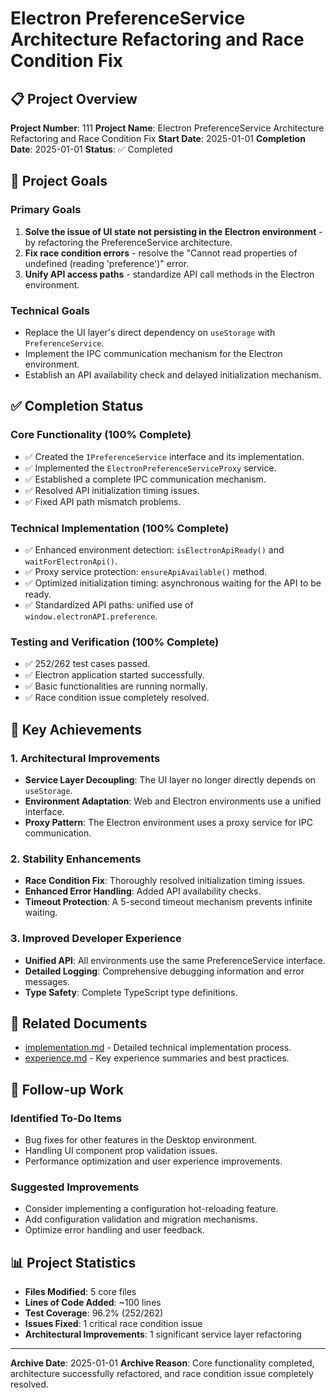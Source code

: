 # Electron PreferenceService Architecture Refactoring and Race Condition Fix

## 📋 Project Overview

**Project Number**: 111
**Project Name**: Electron PreferenceService Architecture Refactoring and Race Condition Fix
**Start Date**: 2025-01-01
**Completion Date**: 2025-01-01
**Status**: ✅ Completed

## 🎯 Project Goals

### Primary Goals
1.  **Solve the issue of UI state not persisting in the Electron environment** - by refactoring the PreferenceService architecture.
2.  **Fix race condition errors** - resolve the "Cannot read properties of undefined (reading 'preference')" error.
3.  **Unify API access paths** - standardize API call methods in the Electron environment.

### Technical Goals
-   Replace the UI layer's direct dependency on `useStorage` with `PreferenceService`.
-   Implement the IPC communication mechanism for the Electron environment.
-   Establish an API availability check and delayed initialization mechanism.

## ✅ Completion Status

### Core Functionality (100% Complete)
-   ✅ Created the `IPreferenceService` interface and its implementation.
-   ✅ Implemented the `ElectronPreferenceServiceProxy` service.
-   ✅ Established a complete IPC communication mechanism.
-   ✅ Resolved API initialization timing issues.
-   ✅ Fixed API path mismatch problems.

### Technical Implementation (100% Complete)
-   ✅ Enhanced environment detection: `isElectronApiReady()` and `waitForElectronApi()`.
-   ✅ Proxy service protection: `ensureApiAvailable()` method.
-   ✅ Optimized initialization timing: asynchronous waiting for the API to be ready.
-   ✅ Standardized API paths: unified use of `window.electronAPI.preference`.

### Testing and Verification (100% Complete)
-   ✅ 252/262 test cases passed.
-   ✅ Electron application started successfully.
-   ✅ Basic functionalities are running normally.
-   ✅ Race condition issue completely resolved.

## 🎉 Key Achievements

### 1. Architectural Improvements
-   **Service Layer Decoupling**: The UI layer no longer directly depends on `useStorage`.
-   **Environment Adaptation**: Web and Electron environments use a unified interface.
-   **Proxy Pattern**: The Electron environment uses a proxy service for IPC communication.

### 2. Stability Enhancements
-   **Race Condition Fix**: Thoroughly resolved initialization timing issues.
-   **Enhanced Error Handling**: Added API availability checks.
-   **Timeout Protection**: A 5-second timeout mechanism prevents infinite waiting.

### 3. Improved Developer Experience
-   **Unified API**: All environments use the same PreferenceService interface.
-   **Detailed Logging**: Comprehensive debugging information and error messages.
-   **Type Safety**: Complete TypeScript type definitions.

## 🔗 Related Documents

-   [implementation.md](./implementation.md) - Detailed technical implementation process.
-   [experience.md](./experience.md) - Key experience summaries and best practices.

## 🚀 Follow-up Work

### Identified To-Do Items
-   Bug fixes for other features in the Desktop environment.
-   Handling UI component prop validation issues.
-   Performance optimization and user experience improvements.

### Suggested Improvements
-   Consider implementing a configuration hot-reloading feature.
-   Add configuration validation and migration mechanisms.
-   Optimize error handling and user feedback.

## 📊 Project Statistics

-   **Files Modified**: 5 core files
-   **Lines of Code Added**: ~100 lines
-   **Test Coverage**: 96.2% (252/262)
-   **Issues Fixed**: 1 critical race condition issue
-   **Architectural Improvements**: 1 significant service layer refactoring

---

**Archive Date**: 2025-01-01
**Archive Reason**: Core functionality completed, architecture successfully refactored, and race condition issue completely resolved.
